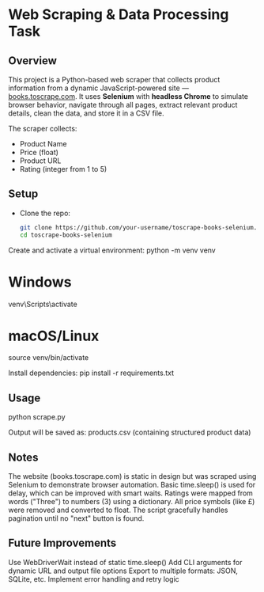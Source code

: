 # Web Scraping & Data Processing Task

## Overview
This project is a Python-based web scraper that collects product information from a dynamic JavaScript-powered site — [books.toscrape.com](http://books.toscrape.com). It uses **Selenium** with **headless Chrome** to simulate browser behavior, navigate through all pages, extract relevant product details, clean the data, and store it in a CSV file.

The scraper collects:
- Product Name
- Price (float)
- Product URL
- Rating (integer from 1 to 5)

## Setup

- Clone the repo:
  ```bash
  git clone https://github.com/your-username/toscrape-books-selenium.git
  cd toscrape-books-selenium
Create and activate a virtual environment:
python -m venv venv
# Windows
venv\Scripts\activate
# macOS/Linux
source venv/bin/activate

Install dependencies:
pip install -r requirements.txt

## Usage

python scrape.py

Output will be saved as:
products.csv (containing structured product data)

## Notes

The website (books.toscrape.com) is static in design but was scraped using Selenium to demonstrate browser automation.
Basic time.sleep() is used for delay, which can be improved with smart waits.
Ratings were mapped from words ("Three") to numbers (3) using a dictionary.
All price symbols (like £) were removed and converted to float.
The script gracefully handles pagination until no "next" button is found.


## Future Improvements

Use WebDriverWait instead of static time.sleep()
Add CLI arguments for dynamic URL and output file options
Export to multiple formats: JSON, SQLite, etc.
Implement error handling and retry logic
